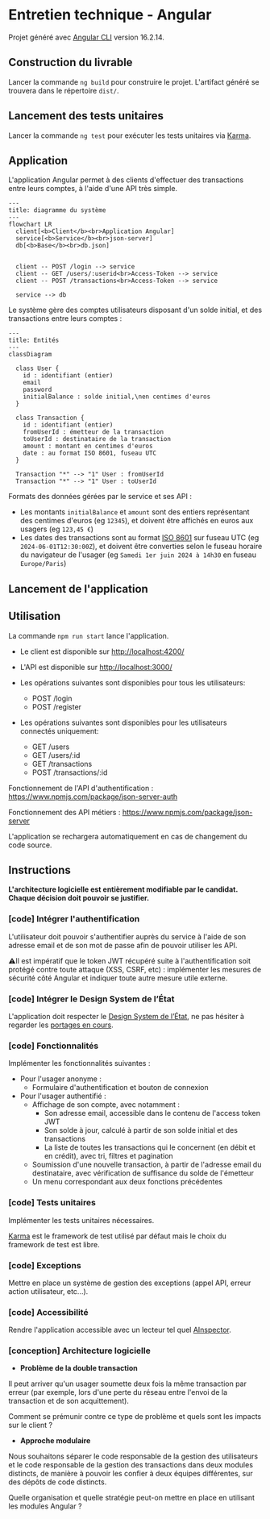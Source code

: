 # Entretien technique - Angular

Projet généré avec [Angular CLI](https://github.com/angular/angular-cli) version 16.2.14.

## Construction du livrable

Lancer la commande `ng build` pour construire le projet. L'artifact généré se trouvera dans le répertoire `dist/`.

## Lancement des tests unitaires

Lancer la commande `ng test` pour exécuter les tests unitaires via [Karma](https://karma-runner.github.io).

## Application

L'application Angular permet à des clients d'effectuer des transactions entre leurs comptes, à l'aide d'une API très simple.

```mermaid
---
title: diagramme du système
---
flowchart LR
  client[<b>Client</b><br>Application Angular]
  service[<b>Service</b><br>json-server]
  db[<b>Base</b><br>db.json]


  client -- POST /login --> service
  client -- GET /users/:userid<br>Access-Token --> service
  client -- POST /transactions<br>Access-Token --> service

  service --> db
```

Le système gère des comptes utilisateurs disposant d'un solde initial, et des transactions entre leurs comptes :

```mermaid
---
title: Entités
---
classDiagram

  class User {
    id : identifiant (entier)
    email
    password
    initialBalance : solde initial,\nen centimes d'euros
  }

  class Transaction {
    id : identifiant (entier)
    fromUserId : émetteur de la transaction
    toUserId : destinataire de la transaction
    amount : montant en centimes d'euros
    date : au format ISO 8601, fuseau UTC
  }

  Transaction "*" --> "1" User : fromUserId
  Transaction "*" --> "1" User : toUserId
```

Formats des données gérées par le service et ses API :

- Les montants `initialBalance` et `amount` sont des entiers représentant des centimes d'euros (eg `12345`), et doivent être affichés en euros aux usagers (eg `123,45 €`)
- Les dates des transactions sont au format [ISO 8601](https://fr.wikipedia.org/wiki/ISO_8601) sur fuseau UTC (eg `2024-06-01T12:30:00Z`), et doivent être converties selon le fuseau horaire du navigateur de l'usager (eg `Samedi 1er juin 2024 à 14h30` en fuseau `Europe/Paris`)

## Lancement de l'application

## Utilisation

La commande `npm run start` lance l'application.

- Le client est disponible sur <http://localhost:4200/>
- L'API est disponible sur <http://localhost:3000/>
- Les opérations suivantes sont disponibles pour tous les utilisateurs:
  - POST /login
  - POST /register
  

- Les opérations suivantes sont disponibles pour les utilisateurs connectés uniquement:
  - GET /users
  - GET /users/:id
  - GET /transactions
  - POST /transactions/:id

Fonctionnement de l'API d'authentification : <https://www.npmjs.com/package/json-server-auth>

Fonctionnement des API métiers : <https://www.npmjs.com/package/json-server>

L'application se rechargera automatiquement en cas de changement du code source.

## Instructions

**L'architecture logicielle est entièrement modifiable par le candidat.
Chaque décision doit pouvoir se justifier.**

### [code] Intégrer l'authentification

L'utilisateur doit pouvoir s'authentifier auprès du service à l'aide de son adresse email et de son mot de passe afin de pouvoir utiliser les API.

⚠️Il est impératif que le token JWT récupéré suite à l'authentification soit protégé contre toute attaque (XSS, CSRF, etc) : implémenter les mesures de sécurité côté Angular et indiquer toute autre mesure utile externe.

### [code] Intégrer le Design System de l’État

L'application doit respecter le [Design System de l’État](https://www.systeme-de-design.gouv.fr/prise-en-main-et-perimetre/), ne pas hésiter à regarder les [portages en cours](https://www.systeme-de-design.gouv.fr/communaute/portages-en-cours/).

### [code] Fonctionnalités

Implémenter les fonctionnalités suivantes :

- Pour l'usager anonyme :
  - Formulaire d'authentification et bouton de connexion
- Pour l'usager authentifié :
  - Affichage de son compte, avec notamment :
    - Son adresse email, accessible dans le contenu de l'access token JWT
    - Son solde à jour, calculé à partir de son solde initial et des transactions
    - La liste de toutes les transactions qui le concernent (en débit et en crédit), avec tri, filtres et pagination
  - Soumission d'une nouvelle transaction, à partir de l'adresse email du destinataire, avec vérification de suffisance du solde de l'émetteur
  - Un menu correspondant aux deux fonctions précédentes

### [code] Tests unitaires

Implémenter les tests unitaires nécessaires.

[Karma](https://karma-runner.github.io) est le framework de test utilisé par défaut mais le choix du framework de test est libre.

### [code] Exceptions

Mettre en place un système de gestion des exceptions (appel API, erreur action utilisateur, etc...).

### [code] Accessibilité

Rendre l'application accessible avec un lecteur tel quel [AInspector](https://addons.mozilla.org/fr/firefox/addon/ainspector-wcag/).

### [conception] Architecture logicielle

- **Problème de la double transaction**

Il peut arriver qu'un usager soumette deux fois la même transaction par erreur (par exemple, lors d'une perte du réseau entre l'envoi de la transaction et de son acquittement).

Comment se prémunir contre ce type de problème et quels sont les impacts sur le client ?

- **Approche modulaire**

Nous souhaitons séparer le code responsable de la gestion des utilisateurs et le code responsable de la gestion des transactions dans deux modules distincts, de manière à pouvoir les confier à deux équipes différentes, sur des dépôts de code distincts.

Quelle organisation et quelle stratégie peut-on mettre en place en utilisant les modules Angular ?
